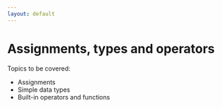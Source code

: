 ```yaml
---
layout: default
---
```


# Assignments, types and operators

Topics to be covered:
- Assignments
- Simple data types
- Built-in operators and functions